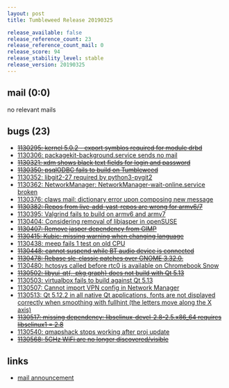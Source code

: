 ```yaml
---
layout: post
title: Tumbleweed Release 20190325

release_available: false
release_reference_count: 23
release_reference_count_mail: 0
release_score: 94
release_stability_level: stable
release_version: 20190325
---
```


## mail (0:0)

no relevant mails

## bugs (23)

<!--more-->

- ~~[1130295: kernel 5.0.2 - export symblos required for module drbd](https://bugzilla.opensuse.org/show_bug.cgi?id=1130295)~~
- [1130306: packagekit-background.service sends no mail](https://bugzilla.opensuse.org/show_bug.cgi?id=1130306)
- ~~[1130321: xdm shows black text fields for login and password](https://bugzilla.opensuse.org/show_bug.cgi?id=1130321)~~
- ~~[1130350: psqlODBC fails to build on Tumbleweed](https://bugzilla.opensuse.org/show_bug.cgi?id=1130350)~~
- [1130352: libgit2-27 required by python3-pygit2](https://bugzilla.opensuse.org/show_bug.cgi?id=1130352)
- [1130362: NetworkManager: NetworkManager-wait-online.service broken](https://bugzilla.opensuse.org/show_bug.cgi?id=1130362)
- [1130376: claws mail: dictionary error upon composing new message](https://bugzilla.opensuse.org/show_bug.cgi?id=1130376)
- ~~[1130382: Repos from live-add-yast-repos are wrong for armv6/7](https://bugzilla.opensuse.org/show_bug.cgi?id=1130382)~~
- [1130395: Valgrind fails to build on armv6 and armv7](https://bugzilla.opensuse.org/show_bug.cgi?id=1130395)
- [1130404: Considering removal of libjasper in openSUSE](https://bugzilla.opensuse.org/show_bug.cgi?id=1130404)
- ~~[1130407: Remove jasper dependency from GIMP](https://bugzilla.opensuse.org/show_bug.cgi?id=1130407)~~
- ~~[1130415: Kubic: missing warning when changing language](https://bugzilla.opensuse.org/show_bug.cgi?id=1130415)~~
- [1130438: meep fails 1 test on old CPU](https://bugzilla.opensuse.org/show_bug.cgi?id=1130438)
- ~~[1130448: cannot suspend while BT audio device is connected](https://bugzilla.opensuse.org/show_bug.cgi?id=1130448)~~
- ~~[1130478: Rebase sle-classic patches over GNOME 3.32.0.](https://bugzilla.opensuse.org/show_bug.cgi?id=1130478)~~
- [1130480: hctosys called before rtc0 is available on Chromebook Snow](https://bugzilla.opensuse.org/show_bug.cgi?id=1130480)
- ~~[1130502: libyui-qt{,-pkg,graph} does not build with Qt 5.13](https://bugzilla.opensuse.org/show_bug.cgi?id=1130502)~~
- [1130503: virtualbox fails to build against Qt 5.13](https://bugzilla.opensuse.org/show_bug.cgi?id=1130503)
- [1130507: Cannot import VPN config in Network Manager](https://bugzilla.opensuse.org/show_bug.cgi?id=1130507)
- [1130513: Qt 5.12.2 in all native Qt applications, fonts are not displayed correctly when smoothing with fullhint (the letters move along the X axis)](https://bugzilla.opensuse.org/show_bug.cgi?id=1130513)
- ~~[1130517: missing dependency: libselinux-devel-2.8-2.5.x86_64 requires libselinux1 = 2.8](https://bugzilla.opensuse.org/show_bug.cgi?id=1130517)~~
- [1130540: qmapshack stops working after proj update](https://bugzilla.opensuse.org/show_bug.cgi?id=1130540)
- ~~[1130568: 5GHz WiFi are no longer discovered/visible](https://bugzilla.opensuse.org/show_bug.cgi?id=1130568)~~



## links

- [mail announcement](https://lists.opensuse.org/opensuse-factory/2019-03/msg00365.html)
